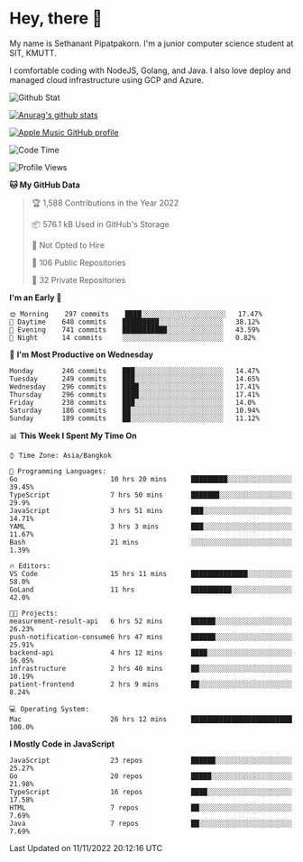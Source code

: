 # Hey, there 🙌
My name is Sethanant Pipatpakorn. I'm a junior computer science student at SIT, KMUTT.

I comfortable coding with NodeJS, Golang, and Java. I also love deploy and managed cloud infrastructure using GCP and Azure.

![Github Stat](https://github-profile-summary-cards.vercel.app/api/cards/profile-details?username=thetkpark&theme=dracula)

[![Anurag's github stats](https://github-readme-stats.vercel.app/api?username=thetkpark&count_private=true&show_icons=true&theme=tokyonight)](https://github.com/anuraghazra/github-readme-stats)

[![Apple Music GitHub profile](https://apple-music-github-profile.rayriffy.com/theme/light.svg?uid=000347.6120fcbefcb74cd59d65c108cc315787.1333)](https://github.com/rayriffy/apple-music-github-profile)

<!--START_SECTION:waka-->
![Code Time](http://img.shields.io/badge/Code%20Time-911%20hrs%203%20mins-blue)

![Profile Views](http://img.shields.io/badge/Profile%20Views-3-blue)

**🐱 My GitHub Data** 

> 🏆 1,588 Contributions in the Year 2022
 > 
> 📦 576.1 kB Used in GitHub's Storage 
 > 
> 🚫 Not Opted to Hire
 > 
> 📜 106 Public Repositories 
 > 
> 🔑 32 Private Repositories  
 > 
**I'm an Early 🐤** 

```text
🌞 Morning    297 commits    ████░░░░░░░░░░░░░░░░░░░░░   17.47% 
🌆 Daytime    648 commits    █████████░░░░░░░░░░░░░░░░   38.12% 
🌃 Evening    741 commits    ███████████░░░░░░░░░░░░░░   43.59% 
🌙 Night      14 commits     ░░░░░░░░░░░░░░░░░░░░░░░░░   0.82%

```
📅 **I'm Most Productive on Wednesday** 

```text
Monday       246 commits    ███░░░░░░░░░░░░░░░░░░░░░░   14.47% 
Tuesday      249 commits    ███░░░░░░░░░░░░░░░░░░░░░░   14.65% 
Wednesday    296 commits    ████░░░░░░░░░░░░░░░░░░░░░   17.41% 
Thursday     296 commits    ████░░░░░░░░░░░░░░░░░░░░░   17.41% 
Friday       238 commits    ███░░░░░░░░░░░░░░░░░░░░░░   14.0% 
Saturday     186 commits    ██░░░░░░░░░░░░░░░░░░░░░░░   10.94% 
Sunday       189 commits    ██░░░░░░░░░░░░░░░░░░░░░░░   11.12%

```


📊 **This Week I Spent My Time On** 

```text
⌚︎ Time Zone: Asia/Bangkok

💬 Programming Languages: 
Go                       10 hrs 20 mins      █████████░░░░░░░░░░░░░░░░   39.45% 
TypeScript               7 hrs 50 mins       ███████░░░░░░░░░░░░░░░░░░   29.9% 
JavaScript               3 hrs 51 mins       ███░░░░░░░░░░░░░░░░░░░░░░   14.71% 
YAML                     3 hrs 3 mins        ███░░░░░░░░░░░░░░░░░░░░░░   11.67% 
Bash                     21 mins             ░░░░░░░░░░░░░░░░░░░░░░░░░   1.39%

🔥 Editors: 
VS Code                  15 hrs 11 mins      ██████████████░░░░░░░░░░░   58.0% 
GoLand                   11 hrs              ██████████░░░░░░░░░░░░░░░   42.0%

🐱‍💻 Projects: 
measurement-result-api   6 hrs 52 mins       ██████░░░░░░░░░░░░░░░░░░░   26.23% 
push-notification-consume6 hrs 47 mins       ██████░░░░░░░░░░░░░░░░░░░   25.91% 
backend-api              4 hrs 12 mins       ████░░░░░░░░░░░░░░░░░░░░░   16.05% 
infrastructure           2 hrs 40 mins       ██░░░░░░░░░░░░░░░░░░░░░░░   10.19% 
patient-frontend         2 hrs 9 mins        ██░░░░░░░░░░░░░░░░░░░░░░░   8.24%

💻 Operating System: 
Mac                      26 hrs 12 mins      █████████████████████████   100.0%

```

**I Mostly Code in JavaScript** 

```text
JavaScript               23 repos            ██████░░░░░░░░░░░░░░░░░░░   25.27% 
Go                       20 repos            █████░░░░░░░░░░░░░░░░░░░░   21.98% 
TypeScript               16 repos            ████░░░░░░░░░░░░░░░░░░░░░   17.58% 
HTML                     7 repos             ██░░░░░░░░░░░░░░░░░░░░░░░   7.69% 
Java                     7 repos             ██░░░░░░░░░░░░░░░░░░░░░░░   7.69%

```



 Last Updated on 11/11/2022 20:12:16 UTC
<!--END_SECTION:waka-->

